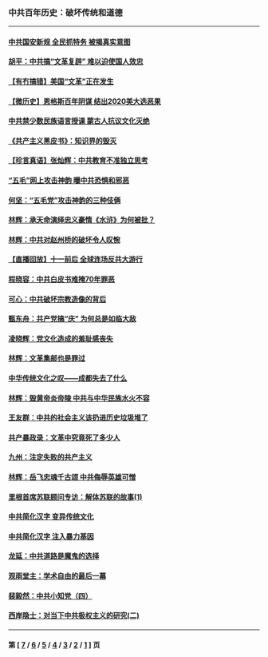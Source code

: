 ### 中共百年历史：破坏传统和道德
---
#### [中共国安新规 全民抓特务 被揭真实意图](../../pages/nf1176114/n12911615.md?05270430) 
#### [胡平：中共搞“文革复辟” 难以迫使国人效忠](../../pages/nf1176114/n12905760.md?05270430) 
#### [【有冇搞错】美国“文革”正在发生](../../pages/nf1176114/n12650309.md?05270430) 
#### [【微历史】恩格斯百年阴谋 结出2020美大选恶果](../../pages/nf1176114/n12597490.md?05270430) 
#### [中共禁少数民族语言授课 蒙古人抗议文化灭绝](../../pages/nf1176114/n12362711.md?05270430) 
#### [《共产主义黑皮书》：知识界的毁灭](../../pages/nf1176114/n12198436.md?05270430) 
#### [【珍言真语】张灿辉：中共教育不准独立思考](../../pages/nf1176114/n12116869.md?05270430) 
#### [“五毛”网上攻击神韵 曝中共恐惧和邪恶](../../pages/nf1176114/n11676030.md?05270430) 
#### [何坚：“五毛党”攻击神韵的三种伎俩](../../pages/nf1176114/n11676839.md?05270430) 
#### [林辉：承天命演绎忠义豪情《水浒》为何被批？](../../pages/nf1176114/n11660999.md?05270430) 
#### [林辉：中共对赵州桥的破坏令人叹惋](../../pages/nf1176114/n11622063.md?05270430) 
#### [【直播回放】十一前后 全球连场反共大游行](../../pages/nf1176114/n11544233.md?05270430) 
#### [程晓容：中共白皮书难掩70年罪恶](../../pages/nf1176114/n11552335.md?05270430) 
#### [可心：中共破坏宗教造像的背后](../../pages/nf1176114/n11518358.md?05270430) 
#### [甄东舟：共产党搞“庆” 为何总是如临大敌](../../pages/nf1176114/n11509183.md?05270430) 
#### [凌晓辉：党文化造成的羞耻感丧失](../../pages/nf1176114/n11485526.md?05270430) 
#### [林辉：文革集邮也是罪过](../../pages/nf1176114/n11362608.md?05270430) 
#### [中华传统文化之叹——成都失去了什么](../../pages/nf1176114/n11092294.md?05270430) 
#### [林辉：毁黄帝炎帝陵 中共与中华民族水火不容](../../pages/nf1176114/n11061288.md?05270430) 
#### [王友群：中共的社会主义该扔进历史垃圾堆了](../../pages/nf1176114/n11038771.md?05270430) 
#### [共产暴政录：文革中究竟死了多少人](../../pages/nf1176114/n11000879.md?05270430) 
#### [九州：注定失败的共产主义](../../pages/nf1176114/n10995753.md?05270430) 
#### [林辉：岳飞忠魂千古颂 中共侮辱英雄可憎](../../pages/nf1176114/n10990583.md?05270430) 
#### [里根首席苏联顾问专访：解体苏联的故事(1)](../../pages/nf1176114/n10927121.md?05270430) 
#### [中共简化汉字 变异传统文化](../../pages/nf1176114/n10885901.md?05270430) 
#### [中共简化汉字 注入暴力基因](../../pages/nf1176114/n10884662.md?05270430) 
#### [龙延：中共道路是魔鬼的选择](../../pages/nf1176114/n10902151.md?05270430) 
#### [观雨堂主：学术自由的最后一幕](../../pages/nf1176114/n10896282.md?05270430) 
#### [裴毅然：中共小知党（四）](../../pages/nf1176114/n10889466.md?05270430) 
#### [西岸隐士：对当下中共极权主义的研究(二)](../../pages/nf1176114/n10878756.md?05270430) 

---
#### 第 [ [7](./7.md?05270430) / [6](./6.md?05270430) / [5](./5.md?05270430) / [4](./4.md?05270430) / [3](./3.md?05270430) / [2](./2.md?05270430) / [1](./1.md?05270430) ] 页
